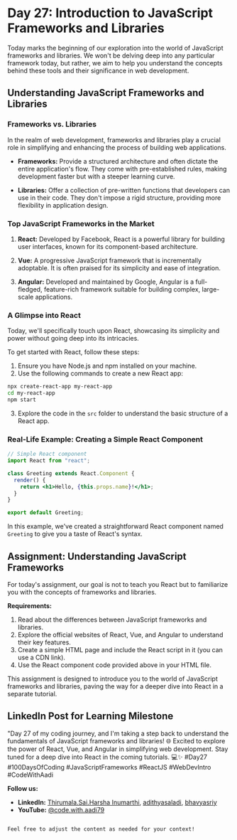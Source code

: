 

# Day 27: Introduction to JavaScript Frameworks and Libraries

Today marks the beginning of our exploration into the world of JavaScript frameworks and libraries. We won't be delving deep into any particular framework today, but rather, we aim to help you understand the concepts behind these tools and their significance in web development.

## Understanding JavaScript Frameworks and Libraries

### Frameworks vs. Libraries

In the realm of web development, frameworks and libraries play a crucial role in simplifying and enhancing the process of building web applications.

- **Frameworks:** Provide a structured architecture and often dictate the entire application's flow. They come with pre-established rules, making development faster but with a steeper learning curve.

- **Libraries:** Offer a collection of pre-written functions that developers can use in their code. They don't impose a rigid structure, providing more flexibility in application design.

### Top JavaScript Frameworks in the Market

1. **React:** Developed by Facebook, React is a powerful library for building user interfaces, known for its component-based architecture.

2. **Vue:** A progressive JavaScript framework that is incrementally adoptable. It is often praised for its simplicity and ease of integration.

3. **Angular:** Developed and maintained by Google, Angular is a full-fledged, feature-rich framework suitable for building complex, large-scale applications.

### A Glimpse into React

Today, we'll specifically touch upon React, showcasing its simplicity and power without going deep into its intricacies.

To get started with React, follow these steps:

1. Ensure you have Node.js and npm installed on your machine.
2. Use the following commands to create a new React app:

```bash
npx create-react-app my-react-app
cd my-react-app
npm start
```

3. Explore the code in the `src` folder to understand the basic structure of a React app.

### Real-Life Example: Creating a Simple React Component

```jsx
// Simple React component
import React from "react";

class Greeting extends React.Component {
  render() {
    return <h1>Hello, {this.props.name}!</h1>;
  }
}

export default Greeting;
```

In this example, we've created a straightforward React component named `Greeting` to give you a taste of React's syntax.

## Assignment: Understanding JavaScript Frameworks

For today's assignment, our goal is not to teach you React but to familiarize you with the concepts of frameworks and libraries.

**Requirements:**

1. Read about the differences between JavaScript frameworks and libraries.
2. Explore the official websites of React, Vue, and Angular to understand their key features.
3. Create a simple HTML page and include the React script in it (you can use a CDN link).
4. Use the React component code provided above in your HTML file.

This assignment is designed to introduce you to the world of JavaScript frameworks and libraries, paving the way for a deeper dive into React in a separate tutorial.

## LinkedIn Post for Learning Milestone

"Day 27 of my coding journey, and I'm taking a step back to understand the fundamentals of JavaScript frameworks and libraries! 🌐 Excited to explore the power of React, Vue, and Angular in simplifying web development. Stay tuned for a deep dive into React in the coming tutorials. 💻✨ #Day27 #100DaysOfCoding #JavaScriptFrameworks #ReactJS #WebDevIntro #CodeWithAadi

**Follow us:**

- **LinkedIn:** [Thirumala.Sai.Harsha Inumarthi](https://www.linkedin.com/in/saiharsha3377/), [adithyasaladi](https://www.linkedin.com/in/adithyasaladi/), [bhavyasriy](https://www.linkedin.com/in/bhavyasriy/)
- **YouTube:** [@code.with.aadi79](https://www.youtube.com/@Code.with.aadi79)

```

Feel free to adjust the content as needed for your context!
```
